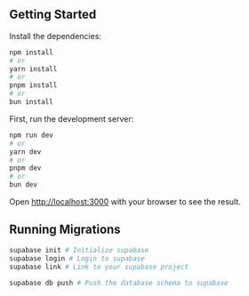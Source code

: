## Getting Started

Install the dependencies:

```bash
npm install
# or
yarn install
# or
pnpm install
# or
bun install
```

First, run the development server:

```bash
npm run dev
# or
yarn dev
# or
pnpm dev
# or
bun dev
```

Open [http://localhost:3000](http://localhost:3000) with your browser to see the result.

## Running Migrations

```bash
supabase init # Initialize supabase
supabase login # Login to supabase
supabase link # Link to your supabase project

supabase db push # Push the database schema to supabase
```
